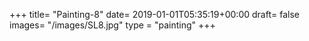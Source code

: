 +++
title= "Painting-8"
date= 2019-01-01T05:35:19+00:00
draft= false
images= "/images/SL8.jpg"
type = "painting"
+++
